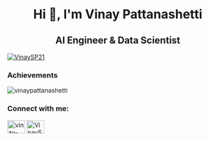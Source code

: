 
<!DOCTYPE html>
<html lang="en">
<head>
<h1 align="center">Hi 👋, I'm Vinay Pattanashetti</h1>
<h2 align="center">AI Engineer & Data Scientist</h2>
<p align="left"> <a href="https://twitter.com/VinaySP21" target="blank"><img src="https://img.shields.io/twitter/follow/VinaySP21?logo=twitter&style=for-the-badge" alt="VinaySP21" /></a> </p>
<h3 align="left"> Achievements</h3>
<p align="left"> <img src="https://github-profile-trophy.vercel.app/?username=vinaypattanashetti" alt="vinaypattanashetti" /></p> 

<h3 align="left"> Connect with me:</h3>
<a href="https://www.linkedin.com/in/vinay-pattanashetti21" target="blank"><img align="center" src="https://raw.githubusercontent.com/rahuldkjain/github-profile-readme-generator/master/src/images/icons/Social/linked-in-alt.svg" alt="vinay-pattanashetti21" height="30" width="40" /></a>
<a href="https://twitter.com/VinaySP21" target="blank"><img align="center" src="https://raw.githubusercontent.com/rahuldkjain/github-profile-readme-generator/master/src/images/icons/Social/twitter.svg" alt="VinaySP21" height="30" width="40" /></a>



<p align="left"> <img src="https://github.com/vinaypattanashetti/github-profile-trophy)

</body>
</html>



<!--
**vinaypattanashetti/vinaypattanashetti** is a ✨ _special_ ✨ repository because its `README.md` (this file) appears on your GitHub profile.

Here are some ideas to get you started:

- 🔭 I’m currently working on ...
- 🌱 I’m currently learning ...
- 👯 I’m looking to collaborate on ...
- 🤔 I’m looking for help with ...
- 💬 Ask me about ...
- 📫 How to reach me: ...
- 😄 Pronouns: ...
- ⚡ Fun fact: ...
-->
